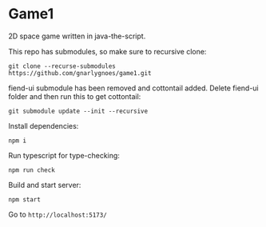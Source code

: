 # Game1

2D space game written in java-the-script.

This repo has submodules, so make sure to recursive clone:
```
git clone --recurse-submodules https://github.com/gnarlygnoes/game1.git
```

fiend-ui submodule has been removed and cottontail added. Delete fiend-ui folder and then run this to get cottontail:
```
git submodule update --init --recursive
```

Install dependencies:
```
npm i
```

Run typescript for type-checking:
```
npm run check
```

Build and start server:
```
npm start
```

Go to `http://localhost:5173/`
